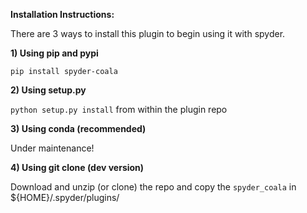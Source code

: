**Installation Instructions:**

There are 3 ways to install this plugin to begin using it with spyder.

**1) Using pip and pypi**

`pip install spyder-coala`

**2) Using setup.py**

`python setup.py install` from within the plugin repo

**3) Using conda (recommended)**

Under maintenance!

**4) Using git clone (dev version)**

Download and unzip (or clone) the repo and copy the `spyder_coala` in ${HOME}/.spyder/plugins/